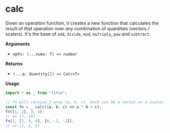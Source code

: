 # calc

Given an operation function, it creates a new function that calculates the
result of that operation over any combination of quantities (vectors / scalars).
It's the base of `add`, `divide`, `mod`, `multiply`, `pow` and `subtract`.

**Arguments**

- `opFn: (...nums: T) => number`

**Returns**

- `(...q: Quantity[]) => Calc<T>`

**Usage**

```ts
import * as _ from "litus";

// fn will receive 3 args (a, b, c). Each can be a vector or a scalar.
const fn = _.calc((a, b, c) => a * b + c);
fn([1, 2], 3, 4);
// => [7, 10]
fn(1, [2, 3, 4], [0, -1, -2]);
// => [2, 2, 2]
```
